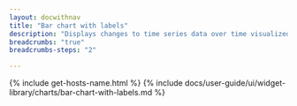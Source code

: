 ```yaml
---
layout: docwithnav
title: "Bar chart with labels"
description: "Displays changes to time series data over time visualized with value bars and labels — for example, daily water consumption for the last month."
breadcrumbs: "true"
breadcrumbs-steps: "2"

---
```

{% include get-hosts-name.html %}
{% include docs/user-guide/ui/widget-library/charts/bar-chart-with-labels.md %}
